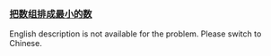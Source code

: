 ### [把数组排成最小的数](https://leetcode.com/problems/ba-shu-zu-pai-cheng-zui-xiao-de-shu-lcof)

English description is not available for the problem. Please switch to Chinese.